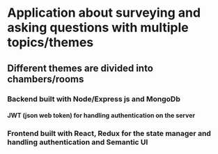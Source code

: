 # Application about surveying and asking questions with multiple topics/themes
## Different themes are divided into chambers/rooms 
### Backend built with Node/Express js and MongoDb
#### JWT (json web token)  for handling authentication on the server
### Frontend built with React, Redux for the state manager and handling authentication and Semantic UI

